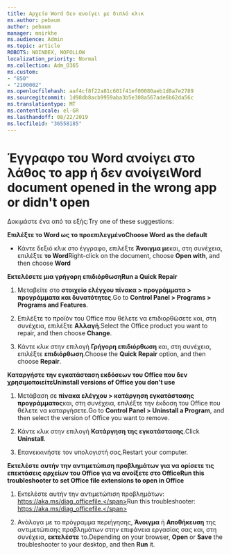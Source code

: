 ```yaml
---
title: Αρχείο Word δεν ανοίγει με διπλό κλικ
ms.author: pebaum
author: pebaum
manager: mnirkhe
ms.audience: Admin
ms.topic: article
ROBOTS: NOINDEX, NOFOLLOW
localization_priority: Normal
ms.collection: Adm_O365
ms.custom:
- "850"
- "2100002"
ms.openlocfilehash: aaf4cf8f22a81c601f41ef00080aeb1d8a7e2789
ms.sourcegitcommit: 1d98db8acb9959aba3b5e308a567ade6b62da56c
ms.translationtype: MT
ms.contentlocale: el-GR
ms.lasthandoff: 08/22/2019
ms.locfileid: "36558185"
---
```

# <a name="word-document-opened-in-the-wrong-app-or-didnt-open"></a><span data-ttu-id="92fb7-102">Έγγραφο του Word ανοίγει στο λάθος το app ή δεν ανοίγει</span><span class="sxs-lookup"><span data-stu-id="92fb7-102">Word document opened in the wrong app or didn't open</span></span>

<span data-ttu-id="92fb7-103">Δοκιμάστε ένα από τα εξής:</span><span class="sxs-lookup"><span data-stu-id="92fb7-103">Try one of these suggestions:</span></span>

<span data-ttu-id="92fb7-104">**Επιλέξτε το Word ως το προεπιλεγμένο**</span><span class="sxs-lookup"><span data-stu-id="92fb7-104">**Choose Word as the default**</span></span>

- <span data-ttu-id="92fb7-105">Κάντε δεξιό κλικ στο έγγραφο, επιλέξτε **Άνοιγμα με**και, στη συνέχεια, επιλέξτε **το Word**</span><span class="sxs-lookup"><span data-stu-id="92fb7-105">Right-click on the document, choose **Open with**, and then choose **Word**</span></span>

<span data-ttu-id="92fb7-106">**Εκτελέσετε μια γρήγορη επιδιόρθωση**</span><span class="sxs-lookup"><span data-stu-id="92fb7-106">**Run a Quick Repair**</span></span>

1. <span data-ttu-id="92fb7-107">Μεταβείτε στο **στοιχείο ελέγχου πίνακα > προγράμματα > προγράμματα και δυνατότητες**.</span><span class="sxs-lookup"><span data-stu-id="92fb7-107">Go to **Control Panel > Programs > Programs and Features**.</span></span>

2. <span data-ttu-id="92fb7-108">Επιλέξτε το προϊόν του Office που θέλετε να επιδιορθώσετε και, στη συνέχεια, επιλέξτε **Αλλαγή**.</span><span class="sxs-lookup"><span data-stu-id="92fb7-108">Select the Office product you want to repair, and then choose **Change**.</span></span>

3. <span data-ttu-id="92fb7-109">Κάντε κλικ στην επιλογή **Γρήγορη επιδιόρθωση** και, στη συνέχεια, επιλέξτε **επιδιόρθωση**.</span><span class="sxs-lookup"><span data-stu-id="92fb7-109">Choose the **Quick Repair** option, and then choose **Repair**.</span></span>

<span data-ttu-id="92fb7-110">**Καταργήστε την εγκατάσταση εκδόσεων του Office που δεν χρησιμοποιείτε**</span><span class="sxs-lookup"><span data-stu-id="92fb7-110">**Uninstall versions of Office you don't use**</span></span>

1. <span data-ttu-id="92fb7-111">Μετάβαση σε **πίνακα ελέγχου > κατάργηση εγκατάστασης προγράμματος**και, στη συνέχεια, επιλέξτε την έκδοση του Office που θέλετε να καταργήσετε.</span><span class="sxs-lookup"><span data-stu-id="92fb7-111">Go to **Control Panel > Uninstall a Program**, and then select the version of Office you want to remove.</span></span>

2. <span data-ttu-id="92fb7-112">Κάντε κλικ στην επιλογή **Κατάργηση της εγκατάστασης**.</span><span class="sxs-lookup"><span data-stu-id="92fb7-112">Click **Uninstall**.</span></span>

3. <span data-ttu-id="92fb7-113">Επανεκκινήστε τον υπολογιστή σας.</span><span class="sxs-lookup"><span data-stu-id="92fb7-113">Restart your computer.</span></span>

<span data-ttu-id="92fb7-114">**Εκτελέστε αυτήν την αντιμετώπιση προβλημάτων για να ορίσετε τις επεκτάσεις αρχείων του Office για να ανοίξετε στο Office**</span><span class="sxs-lookup"><span data-stu-id="92fb7-114">**Run this troubleshooter to set Office file extensions to open in Office**</span></span>

1. <span data-ttu-id="92fb7-115">Εκτελέστε αυτήν την αντιμετώπιση προβλημάτων: https://aka.ms/diag_officefile.</span><span class="sxs-lookup"><span data-stu-id="92fb7-115">Run this troubleshooter: https://aka.ms/diag_officefile.</span></span>

2. <span data-ttu-id="92fb7-116">Ανάλογα με το πρόγραμμα περιήγησης, **Άνοιγμα** ή **Αποθήκευση** της αντιμετώπισης προβλημάτων στην επιφάνεια εργασίας σας και, στη συνέχεια, **εκτελέστε** το.</span><span class="sxs-lookup"><span data-stu-id="92fb7-116">Depending on your browser, **Open** or **Save** the troubleshooter to your desktop, and then **Run** it.</span></span>

